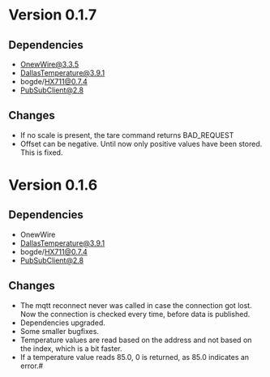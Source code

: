 # Version 0.1.7

## Dependencies

- OnewWire@3.3.5
- DallasTemperature@3.9.1
- bogde/HX711@0.7.4
- PubSubClient@2.8

## Changes
- If no scale is present, the tare command returns BAD_REQUEST
- Offset can be negative. Until now only positive values have been stored. This is fixed.

# Version 0.1.6

## Dependencies

- OnewWire
- DallasTemperature@3.9.1
- bogde/HX711@0.7.4
- PubSubClient@2.8

## Changes

- The mqtt reconnect never was called in case the connection got lost. Now the connection is checked every time, before data is published.
- Dependencies upgraded.
- Some smaller bugfixes.
- Temperature values are read based on the address and not based on the index, which is a bit faster.
- If a temperature value reads 85.0, 0 is returned, as 85.0 indicates an error.#

